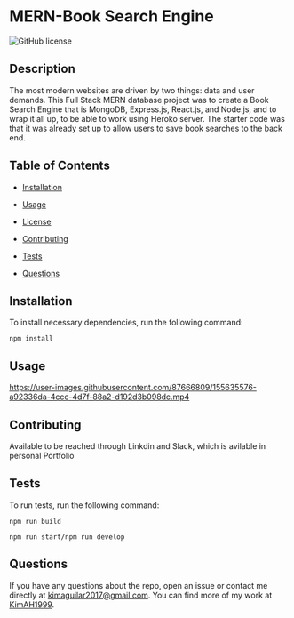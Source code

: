 # MERN-Book Search Engine
![GitHub license](https://img.shields.io/badge/license-MIT-blue.svg)

## Description

The most modern websites are driven by two things: data and user demands. This Full Stack MERN database project was to create a Book Search Engine that is MongoDB, Express.js, React.js, and Node.js, and to wrap it all up, to be able to work using Heroko server. The starter code was that it was already set up to allow users to save book searches to the back end. 

## Table of Contents 

* [Installation](#installation)

* [Usage](#usage)

* [License](#license)

* [Contributing](#contributing)

* [Tests](#tests)

* [Questions](#questions)

## Installation

To install necessary dependencies, run the following command:

```
npm install
```

## Usage



https://user-images.githubusercontent.com/87666809/155635576-a92336da-4ccc-4d7f-88a2-d192d3b098dc.mp4


  
## Contributing

Available to be reached through Linkdin and Slack, which is avilable in personal Portfolio

## Tests

To run tests, run the following command:

```
npm run build

npm run start/npm run develop
```

## Questions

If you have any questions about the repo, open an issue or contact me directly at kimaguilar2017@gmail.com. You can find more of my work at [KimAH1999](https://github.com/KimAH1999/).

